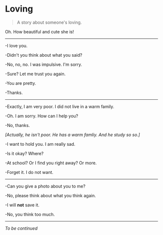 # Loving
> A story about someone's loving.

Oh. How beautiful and cute she is!

---

-I love you.

-Didn't you think about what you said?

-No, no, no. I was impulsive. I'm sorry.

-Sure? Let me trust you again.


-You are pretty.

-Thanks.

---

-Exactly, I am very poor. I did not live in a warm family.

-Oh. I am sorry. How can I help you?

-No, thanks.

_[Actually, he isn't poor. He has a warm famliy. And he study so so.]_


-I want to hold you. I am really sad.

-Is it okay? Where?

-At school? Or I find you right away? Or more.

-Forget it. I do not want.

---

-Can you give a photo about you to me?

-No, please think about what you think again.

-I will **not** save it.

-No, you think too much.

---

_To be continued_
